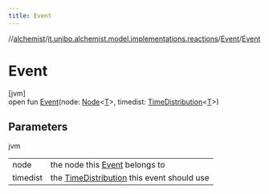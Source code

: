 ```yaml
---
title: Event
---
```

//[alchemist](../../../index.html)/[it.unibo.alchemist.model.implementations.reactions](../index.html)/[Event](index.html)/[Event](-event.html)



# Event



[jvm]\
open fun [Event](-event.html)(node: [Node](../../it.unibo.alchemist.model.interfaces/-node/index.html)<[T](../../it.unibo.alchemist/-supported-incarnations/get.html)>, timedist: [TimeDistribution](../../it.unibo.alchemist.model.interfaces/-time-distribution/index.html)<[T](../../it.unibo.alchemist/-supported-incarnations/get.html)>)



## Parameters


jvm

| | |
|---|---|
| node | the node this [Event](index.html) belongs to |
| timedist | the [TimeDistribution](../../it.unibo.alchemist.model.interfaces/-time-distribution/index.html) this event should use |




